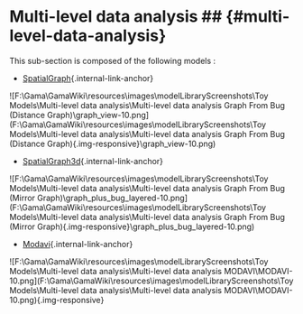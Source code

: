 # Multi-level data analysis ## {#multi-level-data-analysis}

This sub-section is composed of the following models :

* [SpatialGraph](references#Multi-leveldataanalysisGraphFromBugDistanceGraph){.internal-link-anchor}

![F:\Gama\GamaWiki\resources\images\modelLibraryScreenshots\Toy Models\Multi-level data analysis\Multi-level data analysis Graph From Bug (Distance Graph)\graph_view-10.png](F:\Gama\GamaWiki\resources\images\modelLibraryScreenshots\Toy Models\Multi-level data analysis\Multi-level data analysis Graph From Bug (Distance Graph){.img-responsive}\graph_view-10.png)

* [SpatialGraph3d](references#Multi-leveldataanalysisGraphFromBugMirrorGraph){.internal-link-anchor}

![F:\Gama\GamaWiki\resources\images\modelLibraryScreenshots\Toy Models\Multi-level data analysis\Multi-level data analysis Graph From Bug (Mirror Graph)\graph_plus_bug_layered-10.png](F:\Gama\GamaWiki\resources\images\modelLibraryScreenshots\Toy Models\Multi-level data analysis\Multi-level data analysis Graph From Bug (Mirror Graph){.img-responsive}\graph_plus_bug_layered-10.png)

* [Modavi](references#Multi-leveldataanalysisMODAVI){.internal-link-anchor}

![F:\Gama\GamaWiki\resources\images\modelLibraryScreenshots\Toy Models\Multi-level data analysis\Multi-level data analysis MODAVI\MODAVI-10.png](F:\Gama\GamaWiki\resources\images\modelLibraryScreenshots\Toy Models\Multi-level data analysis\Multi-level data analysis MODAVI\MODAVI-10.png){.img-responsive}